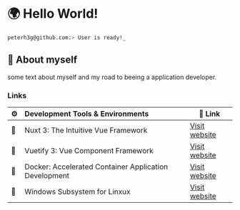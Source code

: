 # 🌍 Hello World!  

```bash
peterh3g@github.com:> User is ready!_
```

## 💬 About myself
some text about myself and my road to beeing a application developer.

### Links
| ⚙️ | Development Tools & Environments | 🔗 Link |
| --- | :--- | --- |
| 📂 | Nuxt 3: The Intuitive Vue Framework | [Visit website](https://nuxt.com/)|
| 📂 | Vuetify 3: Vue Component Framework | [Visit website](https://vuetifyjs.com/en/)|
| 📂 | Docker: Accelerated Container Application Development | [Visit website](https://www.docker.com/)|
| 📂 | Windows Subsystem for Linxux | [Visit website](https://learn.microsoft.com/en-us/windows/wsl/about?source=recommendations)|

  
<!--
**PeterH3G/peterh3g** is a  _special_ ✨ repository because its `README.md` (this file) appears on your GitHub profile.

Here are some ideas to get you started:

- 🔭 I’m currently working on ...
- 🌱 I’m currently learning ...
- 👯 I’m looking to collaborate on ...
- 🤔 I’m looking for help with ...
- 💬 Ask me about ...
- 📫 How to reach me: ...
- 😄 Pronouns: ...
- ⚡ Fun fact: ...
-->
